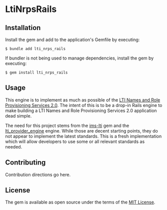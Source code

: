 # LtiNrpsRails

## Installation

Install the gem and add to the application's Gemfile by executing:

    $ bundle add lti_nrps_rails

If bundler is not being used to manage dependencies, install the gem by executing:

    $ gem install lti_nrps_rails

## Usage

This engine is to implement as much as possible of the [LTI Names and Role Provisioning Services 2.0](https://www.imsglobal.org/spec/lti-nrps/v2p0). The intent of this is to be a drop-in Rails engine to make building a LTI Names and Role Provisioning Services 2.0 application dead simple.

The need for this project stems from the [ims-lti](https://github.com/instructure/ims-lti) gem and the [lti_provider_engine](https://github.com/instructure/lti_provider_engine) engine. While those are decent starting points, they do not appear to implement the latest standards. This is a fresh implementation which will allow developers to use some or all relevant standards as needed.

## Contributing
Contribution directions go here.

## License
The gem is available as open source under the terms of the [MIT License](https://opensource.org/licenses/MIT).
